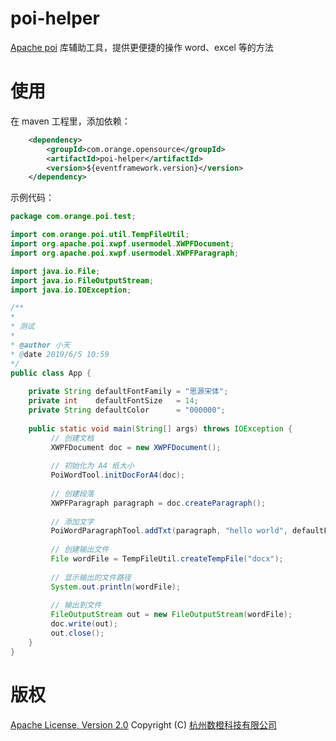 # poi-helper
[Apache poi](https://poi.apache.org/) 库辅助工具，提供更便捷的操作 word、excel 等的方法

# 使用
在 maven 工程里，添加依赖：
```xml
    <dependency>
        <groupId>com.orange.opensource</groupId>
        <artifactId>poi-helper</artifactId>
        <version>${eventframework.version}</version>
    </dependency>
```

示例代码：
```java
package com.orange.poi.test;

import com.orange.poi.util.TempFileUtil;
import org.apache.poi.xwpf.usermodel.XWPFDocument;
import org.apache.poi.xwpf.usermodel.XWPFParagraph;

import java.io.File;
import java.io.FileOutputStream;
import java.io.IOException;

/**
* 
* 测试
* 
* @author 小天
* @date 2019/6/5 10:59
*/
public class App {
    
    private String defaultFontFamily = "思源宋体";
    private int    defaultFontSize   = 14;
    private String defaultColor      = "000000";
    
    public static void main(String[] args) throws IOException {
         // 创建文档
         XWPFDocument doc = new XWPFDocument();
         
         // 初始化为 A4 纸大小
         PoiWordTool.initDocForA4(doc);
        
         // 创建段落
         XWPFParagraph paragraph = doc.createParagraph();
         
         // 添加文字
         PoiWordParagraphTool.addTxt(paragraph, "hello world", defaultFontFamily, defaultFontSize, defaultColor);
        
         // 创建输出文件
         File wordFile = TempFileUtil.createTempFile("docx");
         
         // 显示输出的文件路径
         System.out.println(wordFile);
        
         // 输出到文件
         FileOutputStream out = new FileOutputStream(wordFile);
         doc.write(out);
         out.close();
    }
}
```

# 版权
[Apache License, Version 2.0](http://www.apache.org/licenses/LICENSE-2.0.html) Copyright (C) [杭州数橙科技有限公司](https://github.com/HangZhouShuChengKeJi)

